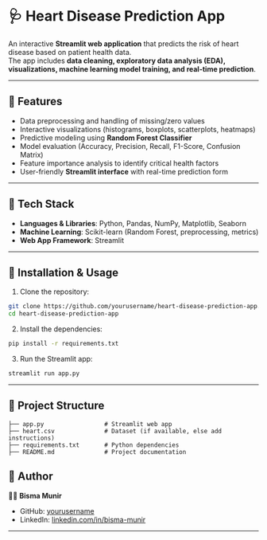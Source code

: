 # 🩺 Heart Disease Prediction App

An interactive **Streamlit web application** that predicts the risk of heart disease based on patient health data.  
The app includes **data cleaning, exploratory data analysis (EDA), visualizations, machine learning model training, and real-time prediction**.

---

## 🔹 Features
- Data preprocessing and handling of missing/zero values  
- Interactive visualizations (histograms, boxplots, scatterplots, heatmaps)  
- Predictive modeling using **Random Forest Classifier**  
- Model evaluation (Accuracy, Precision, Recall, F1-Score, Confusion Matrix)  
- Feature importance analysis to identify critical health factors  
- User-friendly **Streamlit interface** with real-time prediction form  

---

## 🔹 Tech Stack
- **Languages & Libraries**: Python, Pandas, NumPy, Matplotlib, Seaborn  
- **Machine Learning**: Scikit-learn (Random Forest, preprocessing, metrics)  
- **Web App Framework**: Streamlit  

---

## 🔹 Installation & Usage

1. Clone the repository:
```bash
git clone https://github.com/yourusername/heart-disease-prediction-app.git
cd heart-disease-prediction-app
```

2. Install the dependencies:
```bash
pip install -r requirements.txt
```

3. Run the Streamlit app:
```bash
streamlit run app.py
```

---

## 🔹 Project Structure
```
├── app.py                 # Streamlit web app
├── heart.csv              # Dataset (if available, else add instructions)
├── requirements.txt       # Python dependencies
├── README.md              # Project documentation
```

## 🔹 Author
👩‍💻 **Bisma Munir**  
- GitHub: [yourusername](https://github.com/bisma474)  
- LinkedIn: [linkedin.com/in/bisma-munir](https://www.linkedin.com/in/bisma-m-a9055b30a/)  

---
